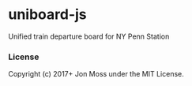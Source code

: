 # uniboard-js

Unified train departure board for NY Penn Station

### License

Copyright (c) 2017+ Jon Moss under the MIT License.

